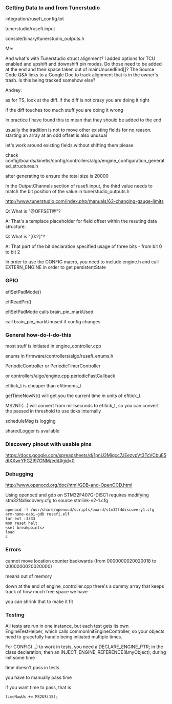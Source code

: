 ### Getting Data to and from Tunerstudio

integration/rusefi_config.txt

tunerstudio/rusefi.input

console/binary/tunerstudio_outputs.h

Me:

And what's with Tunerstudio struct alignment? I added options for TCU enabled and upshift and downshift pin modes. Do those need to be added at the end and their space taken out of mainUnusedEnd[]?  The Source Code Q&A links to a Google Doc to track alignment that is in the owner's trash. Is this being tracked somehow else?

Andrey:

as for TS, look at the diff. if the diff is not crazy you are doing it right

if the diff touches too much stuff you are doing it wrong

In practice I have found this to mean that they should be added to the end

usually the tradition is not to move other existing fields for no reason. starting an array at an odd offset is also unusual

let's work around existing fields without shifting them please


check config/boards/kinetis/config/controllers/algo/engine_configuration_generated_structures.h

after generating to ensure the total size is 20000


In the OutputChannels section of rusefi.input, the third value needs to match the bit position of the value in tunerstudio_outputs.h


http://www.tunerstudio.com/index.php/manuals/63-changing-gauge-limits


Q: What is "@OFFSET@"?

A: That's a templace placeholder for field offset within the resuting data structure.


Q: What is "[0:2]"?

A: That part of the bit declaration specified usage of three bits - from bit 0 to bit 2


In order to use the CONFIG macro, you need to include engine.h and call EXTERN_ENGINE in order to get persistentState

### GPIO

efiSetPadMode()

efiReadPin()


efiSetPadMode calls brain_pin_markUsed

call brain_pin_markUnused if config changes

### General how-do-I-do-this

most stuff is initiated in engine_controller.cpp


enums in firmware/controllers/algo/rusefi_enums.h


PeriodicController or PeriodicTimerController

or controllers/algo/engine.cpp periodicFastCallback


efitick_t is cheaper than efitimems_t

getTimeNowNt() will get you the current time in units of efitick_t.

MS2NT(...) will convert from milliseconds to efitick_t, so you can convert the passed in threshold to use ticks internally


scheduleMsg is logging

sharedLogger is available

### Discovery pinout with usable pins

https://docs.google.com/spreadsheets/d/1pnU3Migcc7JEezvpVt3TcVCbuE5dIXXwrYFGZI97GNM/edit#gid=0

### Debugging

http://www.openocd.org/doc/html/GDB-and-OpenOCD.html


Using openocd and gdb on STM32F407G-DISC1 requires modifying stm32f4discovery.cfg to source stmlink-v2-1.cfg
```
openocd -f /usr/share/openocd/scripts/board/stm32f4discovery1.cfg
arm-none-eabi-gdb rusefi.elf
tar ext :3333
mon reset halt
<set breakpoints>
load
c
```

### Errors

cannot move location counter backwards (from 0000000020020018 to 0000000020020000)

means out of memory

down at the end of engine_controller.cpp there's a dummy array that keeps track of how much free space we have

you can shrink that to make it fit

### Testing

All tests are run in one instance, but each test gets its own EngineTestHelper, which calls commonInitEngineController, so your objects need to gracefully handle being initiated multiple times.


For CONFIG(...) to work in tests, you need a DECLARE_ENGINE_PTR; in the class declaration, then an INJECT_ENGINE_REFERENCE(&myObject); during init some time


time doesn't pass in tests

you have to manually pass time

if you want time to pass, that is

`timeNowUs += MS2US(15);`

